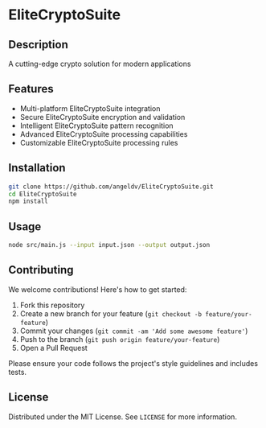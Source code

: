 # EliteCryptoSuite

## Description

A cutting-edge crypto solution for modern applications

## Features

- Multi-platform EliteCryptoSuite integration
- Secure EliteCryptoSuite encryption and validation
- Intelligent EliteCryptoSuite pattern recognition
- Advanced EliteCryptoSuite processing capabilities
- Customizable EliteCryptoSuite processing rules
## Installation

```bash
git clone https://github.com/angeldv/EliteCryptoSuite.git
cd EliteCryptoSuite
npm install
```

## Usage

```bash
node src/main.js --input input.json --output output.json
```

## Contributing

We welcome contributions! Here's how to get started:

1. Fork this repository
2. Create a new branch for your feature (`git checkout -b feature/your-feature`)
3. Commit your changes (`git commit -am 'Add some awesome feature'`)
4. Push to the branch (`git push origin feature/your-feature`)
5. Open a Pull Request

Please ensure your code follows the project's style guidelines and includes tests.

## License

Distributed under the MIT License. See `LICENSE` for more information.

